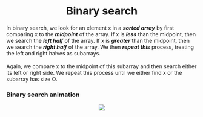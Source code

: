 <h1 align = "center"> Binary search </h1>

In binary search, we look for an element x in a ***sorted array*** by first comparing x to the ***midpoint*** of the array. If x is ***less*** than the midpoint, then we search the ***left half*** of the array. If x is ***greater*** than the midpoint, then we search the ***right half*** of the array. We then ***repeat this*** process, treating the left and right halves as subarrays.<br><br> Again, we compare x to the midpoint of this subarray and then search either its left or right side. We repeat this process until we either find x or the subarray has size O. 


### Binary search animation
<p align="center">

  <img  src="https://blog.penjee.com/wp-content/uploads/2015/04/binary-and-linear-search-animations.gif">

</p>
